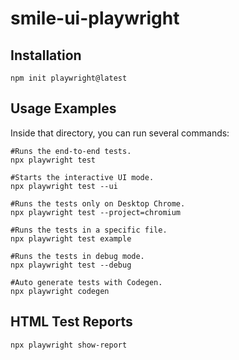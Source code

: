 # smile-ui-playwright

## Installation

```shell
npm init playwright@latest
```

## Usage Examples

Inside that directory, you can run several commands:

```shell
#Runs the end-to-end tests.
npx playwright test

#Starts the interactive UI mode.
npx playwright test --ui

#Runs the tests only on Desktop Chrome.
npx playwright test --project=chromium

#Runs the tests in a specific file.
npx playwright test example

#Runs the tests in debug mode.
npx playwright test --debug

#Auto generate tests with Codegen.
npx playwright codegen
```

## HTML Test Reports

```shell
npx playwright show-report
```
